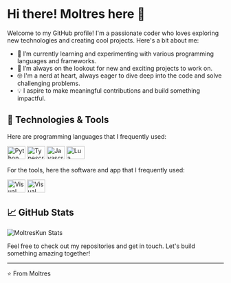 # Hi there! Moltres here 👋
Welcome to my GitHub profile! I'm a passionate coder who loves exploring new technologies and creating cool projects. Here's a bit about me:

- 🌱 I’m currently learning and experimenting with various programming languages and frameworks.
- 🚀 I’m always on the lookout for new and exciting projects to work on.
- 🤓 I'm a nerd at heart, always eager to dive deep into the code and solve challenging problems.
- 💡 I aspire to make meaningful contributions and build something impactful.

## 🔧 Technologies & Tools

Here are programming languages that I frequently used:
<div>
    <img
    height="30"
    width="42"
    alt="Python"
    src="https://cdn.jsdelivr.net/gh/devicons/devicon/icons/python/python-original.svg"
  />
    <img
    height="30"
    width="42"
    alt="Typescript"
    src="https://cdn.jsdelivr.net/gh/devicons/devicon/icons/typescript/typescript-plain.svg"
  />
    <img
    height="30"
    width="42"
    alt="Javascript"
    src="https://upload.wikimedia.org/wikipedia/commons/9/99/Unofficial_JavaScript_logo_2.svg"
  />
    <img
    height="30"
    width="42"
    alt="Lua"
    src="https://upload.wikimedia.org/wikipedia/commons/c/cf/Lua-Logo.svg"
  />
</div>

For the tools, here the software and app that I frequently used:
<div>
    <img
    height="30"
    width="42"
    alt="Visual Studio Code"
    src="https://upload.wikimedia.org/wikipedia/commons/9/9a/Visual_Studio_Code_1.35_icon.svg"
  />
    <img
    height="30"
    width="42"
    alt="Visual Studio"
    src="https://upload.wikimedia.org/wikipedia/commons/5/5f/Visual_Studio_Logo_%282013-2017%29.svg"
  />
</div>

## 📈 GitHub Stats
![MoltresKun Stats](https://github-readme-stats.vercel.app/api?username=MoltresKun&show_icons=true&theme=radical)

Feel free to check out my repositories and get in touch. Let's build something amazing together!

---

⭐️ From Moltres
